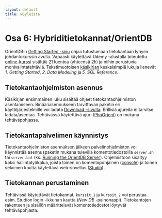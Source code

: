 ```yaml
---
layout: default
title: w6yleista
---
```


# Osa 6: Hybriditietokannat/OrientDB


OrientDB:n 
[Getting Started -sivu](http://orientdb.com/getting-started/)
ohjaa tutustumaan tietokantaan lyhyen johdantokurssin avulla. Vapaasti käytettävä Udemy -alustalla toteutettu 
[online-kurssi](https://www.udemy.com/orientdb-getting-started/)
sisältää 21 luentoa (yhteensä 2h) ja niihin perustuvia monivalintatehtäviä. Tekstimuotoisen 
[käsikirjan](http://orientdb.com/docs/last/index.html) keskeisimpiä lukuja lienevät *1. Getting Started*, *2. Data Modeling* ja *5. SQL Reference*.

## Tietokantaohjelmiston asennus

Käsikirjan ensimmäinen luku sisältää ohjeet tietokantaohjelmiston asentamiseen. Binääriasennukseen tarvittavan paketin eri käyttöjärjestelmille voi ladata 
[Download -sivulta](http://orientdb.com/download/). Erillisiä ajureita ei tarvitse ladata/asentaa. Tehtävässä käytettävä ajuri
([PhpOrient](https://github.com/orientechnologies/PhpOrient))
on mukana tehtäväpohjassa.

## Tietokantapalvelimen käynnistys

Tietokantaohjelmiston asennuksen jälkeen palvelinohjelmiston voi käynnistää asennuspaketin mukana tulevilla komentotiedostoilla `server.sh` tai `server.bat` (ks. 
[Running the OrientDB Server](http://orientdb.com/docs/last/Tutorial-Run-the-server.html)). Ohjelmistoon sisältyy kaksi hallintatyökalua, joista toinen on komentopohjainen 
([console](http://orientdb.com/docs/last/Tutorial-Run-the-console.html)) 
ja toinen selaimen kautta käytettävä web-sovellus 
([Studio](http://orientdb.com/docs/last/Tutorial-Run-the-studio.html)). 

## Tietokannan perustaminen

Tehtävissä käytettävät tietokannat, `kurssit_1` ja `kurssit_2` voi perustaa esim. Studion login -ikkunan kautta (*New DB* -painonappi). Tietokantojen rakenteen ja sisällön määrittelevät komentotiedostot löytyvät tehtäväpohjasta.

